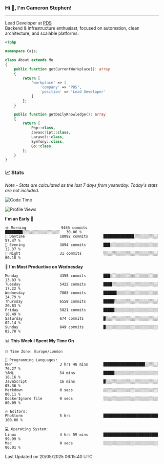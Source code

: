 ### Hi 👋, I'm Cameron Stephen!

---

Lead Developer at [PDS](https://prindatasolutions.co.uk)  
Backend & Infrastructure enthusiast, focused on automation, clean architecture, and scalable platforms.


```php
<?php

namespace Cajs;

class About extends Me
{
    public function getCurrentWorkplace(): array
    {
        return [
            'workplace' => [
                'company' => 'PDS',
                'position' => 'Lead Developer'
            ]
        ];
    }

    public function getDailyKnowledge(): array
    {
        return [
            Php::class,
            Javascript::class,
            Laravel::class,
            Symfony::class,
            Go::class,
        ];
    }
}
```

### 📈 Stats
<p><em>Note - Stats are calculated as the last 7 days from yesterday. Today's stats are not included.</em></p>


<!--START_SECTION:waka-->
![Code Time](http://img.shields.io/badge/Code%20Time-4%2C486%20hrs%202%20mins-blue)

![Profile Views](http://img.shields.io/badge/Profile%20Views-2-blue)

**I'm an Early 🐤** 

```text
🌞 Morning                9465 commits        ████████░░░░░░░░░░░░░░░░░   30.06 % 
🌆 Daytime                18092 commits       ██████████████░░░░░░░░░░░   57.47 % 
🌃 Evening                3894 commits        ███░░░░░░░░░░░░░░░░░░░░░░   12.37 % 
🌙 Night                  31 commits          ░░░░░░░░░░░░░░░░░░░░░░░░░   00.10 % 
```
📅 **I'm Most Productive on Wednesday** 

```text
Monday                   4355 commits        ███░░░░░░░░░░░░░░░░░░░░░░   13.83 % 
Tuesday                  5422 commits        ████░░░░░░░░░░░░░░░░░░░░░   17.22 % 
Wednesday                7803 commits        ██████░░░░░░░░░░░░░░░░░░░   24.79 % 
Thursday                 6558 commits        █████░░░░░░░░░░░░░░░░░░░░   20.83 % 
Friday                   5821 commits        █████░░░░░░░░░░░░░░░░░░░░   18.49 % 
Saturday                 674 commits         █░░░░░░░░░░░░░░░░░░░░░░░░   02.14 % 
Sunday                   849 commits         █░░░░░░░░░░░░░░░░░░░░░░░░   02.70 % 
```


📊 **This Week I Spent My Time On** 

```text
🕑︎ Time Zone: Europe/London

💬 Programming Languages: 
PHP                      3 hrs 48 mins       ███████████████████░░░░░░   76.27 % 
YAML                     54 mins             █████░░░░░░░░░░░░░░░░░░░░   18.16 % 
JavaScript               16 mins             █░░░░░░░░░░░░░░░░░░░░░░░░   05.36 % 
Markdown                 0 secs              ░░░░░░░░░░░░░░░░░░░░░░░░░   00.11 % 
DockerIgnore file        0 secs              ░░░░░░░░░░░░░░░░░░░░░░░░░   00.09 % 

🔥 Editors: 
PhpStorm                 5 hrs               █████████████████████████   100.00 % 

💻 Operating System: 
Linux                    4 hrs 59 mins       █████████████████████████   99.99 % 
Mac                      0 secs              ░░░░░░░░░░░░░░░░░░░░░░░░░   00.01 % 
```


 Last Updated on 20/05/2025 06:15:40 UTC
<!--END_SECTION:waka-->
